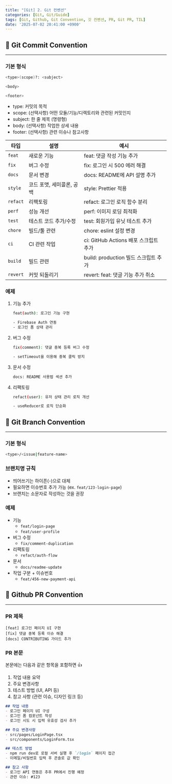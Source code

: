 ```yaml
---
title: "[Git] 2. Git 컨벤션"
categories: [Git, Git/Guide]
tags: [Git, Github, Git Convention, 깃 컨벤션, PR, Git PR, TIL]
date: '2025-07-02 20:41:00 +0900'
---
```


## 🚀 Git Commit Convention

---

### 기본 형식

```bash
<type>(scope)?: <subject>

<body>

<footer>
```

- type: 커밋의 목적
- scope: (선택사항) 어떤 모듈/기능/디렉토리와 관련된 커밋인지
- subject: 한 줄 제목 (명령형)
- body: (선택사항) 작업한 상세 내용
- footer: (선택사항) 관련 이슈나 참고사항

| 타입     | 설명                      | 예시                                  |
| -------- | ------------------------- | ------------------------------------- |
| `feat`   | 새로운 기능               | feat: 댓글 작성 기능 추가             |
| `fix`    | 버그 수정                 | fix: 로그인 시 500 에러 해결          |
| `docs`   | 문서 변경                 | docs: README에 API 설명 추가          |
| `style`  | 코드 포맷, 세미콜론, 공백 | style: Prettier 적용                  |
| `refact` | 리팩토링                  | refact: 로그인 로직 함수 분리         |
| `perf`   | 성능 개선                 | perf: 이미지 로딩 최적화              |
| `test`   | 테스트 코드 추가/수정     | test: 회원가입 유닛 테스트 추가       |
| `chore`  | 빌드/툴 관련              | chore: eslint 설정 변경               |
| `ci`     | CI 관련 작업              | ci: GitHub Actions 배포 스크립트 추가 |
| `build`  | 빌드 관련                 | build: production 빌드 스크립트 추가  |
| `revert` | 커밋 되돌리기             | revert: feat: 댓글 기능 추가 취소     |

### 예제

1. 기능 추가

    ```bash
    feat(auth): 로그인 기능 구현

    - Firebase Auth 연동
    - 로그인 폼 상태 관리
    ```

2. 버그 수정

    ```bash
    fix(comment): 댓글 중복 등록 버그 수정

    - setTimeout을 이용해 중복 클릭 방지
    ```

3. 문서 수정

    ```bash
    docs: README 사용법 섹션 추가
    ```

4. 리팩토링

    ```bash
    refact(user): 유저 상태 관리 로직 개선

    - useReducer로 로직 단순화
    ```

## 🚀 Git Branch Convention

---

### 기본 형식

```bash
<type>/<issue|feature-name>
```

### 브랜치명 규칙

- 띄어쓰기는 하이픈(-)으로 대체
- 필요하면 이슈번호 추가 가능 (ex. `feat/123-login-page`)
- 브랜치는 소문자로 작성하는 것을 권장

### 예제

- 기능
  - `feat/login-page`
  - `feat/user-profile`
- 버그 수정
  - `fix/comment-duplication`
- 리팩토링
  - `refact/auth-flow`
- 문서
  - `docs/readme-update`
- 작업 구분 + 이슈번호
  - `feat/456-new-payment-api`

## 🚀 Github PR Convention

---

### PR 제목

```plaintext
[feat] 로그인 페이지 UI 구현
[fix] 댓글 중복 등록 이슈 해결
[docs] CONTRIBUTING 가이드 추가
```

### PR 본문

본문에는 다음과 같은 항목을 포함하면 👍

1. 작업 내용 요약
2. 주요 변경사항
3. 테스트 방법 (UI, API 등)
4. 참고 사항 (관련 이슈, 디자인 링크 등)

```markdown
## 작업 내용
- 로그인 페이지 UI 구성
- 로그인 폼 컴포넌트 작성
- 로그인 시도 시 입력 유효성 검사 추가

## 주요 변경사항
- src/pages/LoginPage.tsx
- src/components/LoginForm.tsx

## 테스트 방법
- npm run dev로 로컬 서버 실행 후 `/login` 페이지 접근
- 이메일/비밀번호 입력 후 콘솔로 값 확인

## 참고 사항
- 로그인 API 연동은 추후 PR에서 진행 예정
- 관련 이슈: #123
```